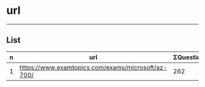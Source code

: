 # url

---

## List
|n|url|ΣQuestions|O/P|
|-|---|-|---|
|1|https://www.examtopics.com/exams/microsoft/az-700/|262|<img src="https://i.imgur.com/tlyepra.png">|
